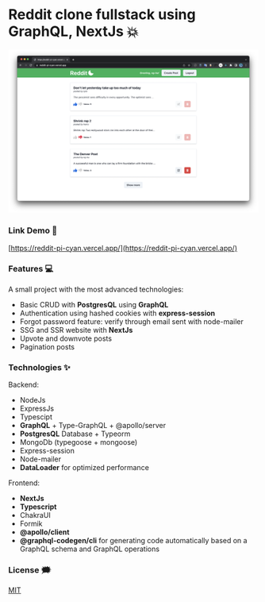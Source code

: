 # Reddit clone fullstack using GraphQL, NextJs 💥

![reddit-clone](./github-images/reddit.png)

### Link Demo 📌

[https://reddit-pi-cyan.vercel.app/](https://reddit-pi-cyan.vercel.app/)

### Features :computer:

A small project with the most advanced technologies:

- Basic CRUD with **PostgresQL** using **GraphQL**
- Authentication using hashed cookies with **express-session**
- Forgot password feature: verify through email sent with node-mailer
- SSG and SSR website with **NextJs**
- Upvote and downvote posts
- Pagination posts

### Technologies ✨

Backend:

- NodeJs
- ExpressJs
- Typescipt
- **GraphQL** + Type-GraphQL + @apollo/server
- **PostgresQL** Database + Typeorm
- MongoDb (typegoose + mongoose)
- Express-session
- Node-mailer
- **DataLoader** for optimized performance

Frontend:

- **NextJs**
- **Typescript**
- ChakraUI
- Formik
- **@apollo/client**
- **@graphql-codegen/cli** for generating code automatically based on a GraphQL schema and GraphQL operations

### License :right_anger_bubble:

[MIT](https://choosealicense.com/licenses/mit/)
